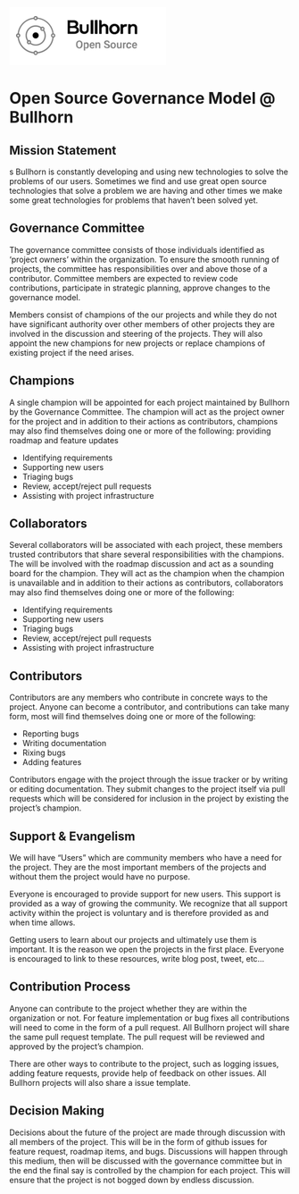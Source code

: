 ![OpenSource](resources/logo.png)

# Open Source Governance Model @ Bullhorn

## Mission Statement
s
Bullhorn is constantly developing and using new technologies to solve the problems of our users. Sometimes we find and use great open source technologies that solve a problem we are having and other times we make some great technologies for problems that haven’t been solved yet.

## Governance Committee

The governance committee consists of those individuals identified as ‘project owners’ within the organization. To ensure the smooth running of projects, the committee has responsibilities over and above those of a contributor. Committee members are expected to review code contributions, participate in strategic planning, approve changes to the governance model.

Members consist of champions of the our projects and while they do not have significant authority over other members of other projects they are involved in the discussion and steering of the projects.  They will also appoint the new champions for new projects or replace champions of existing project if the need arises.

## Champions

A single champion will be appointed for each project maintained by Bullhorn by the Governance Committee.  The champion will act as the project owner for the project and  in addition to their actions as contributors, champions may also find themselves doing one or more of the following:
providing roadmap and feature updates

* Identifying requirements
* Supporting new users
* Triaging bugs
* Review, accept/reject pull requests
* Assisting with project infrastructure

## Collaborators

Several collaborators will be associated with each project, these members trusted contributors that share several responsibilities with the champions.  The will be involved with the roadmap discussion and act as a sounding board for the champion.  They will act as the champion when the champion is unavailable and  in addition to their actions as contributors, collaborators may also find themselves doing one or more of the following:

* Identifying requirements
* Supporting new users
* Triaging bugs
* Review, accept/reject pull requests
* Assisting with project infrastructure

## Contributors

Contributors are any members who contribute in concrete ways to the project. Anyone can become a contributor, and contributions can take many form, most will find themselves doing one or more of the following:

* Reporting bugs
* Writing documentation
* Rixing bugs
* Adding features

Contributors engage with the project through the issue tracker or by writing or editing documentation. They submit changes to the project itself via pull requests which will be considered for inclusion in the project by existing the project’s champion.

## Support & Evangelism

We will have “Users” which are community members who have a need for the project. They are the most important members of the projects and without them the project would have no purpose.

Everyone is encouraged to provide support for new users. This support is provided as a way of growing the community. We recognize that all support activity within the project is voluntary and is therefore provided as and when time allows.

Getting users to learn about our projects and ultimately use them is important.  It is the reason we open the projects in the first place.  Everyone is encouraged to link to these resources, write blog post, tweet, etc…

## Contribution Process

Anyone can contribute to the project whether they are within the organization or not.  For feature implementation or bug fixes all contributions will need to come in the form of a pull request.  All Bullhorn project will share the same pull request template.  The pull request will be reviewed and approved by the project’s champion.  

There are other ways to contribute to the project, such as logging issues, adding feature requests, provide help of feedback on other issues.  All Bullhorn projects will also share a issue template.

## Decision Making

Decisions about the future of the project are made through discussion with all members of the project.  This will be in the form of github issues for feature request, roadmap items, and bugs.  Discussions will happen through this medium, then will be discussed with the governance committee but in the end the final say is controlled by the champion for each project.  This will ensure that the project is not bogged down by endless discussion.
